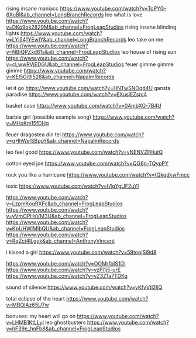 rising insane maniacc https://www.youtube.com/watch?v=ToPYG-8XuBI&ab_channel=LongBranchRecords
leo what is love https://www.youtube.com/watch?v=DKo9ok2829M&ab_channel=FrogLeapStudios
rising insane blinding lights https://www.youtube.com/watch?v=LYi541YEwIY&ab_channel=LongBranchRecords
leo take on me https://www.youtube.com/watch?v=NBiQPZxd81s&ab_channel=FrogLeapStudios
leo house of rising sun https://www.youtube.com/watch?v=cLwwRVjEDGU&ab_channel=FrogLeapStudios
feuer gimme gimme gimme https://www.youtube.com/watch?v=KEl5Gi9l528&ab_channel=NapalmRecords

let it go https://www.youtube.com/watch?v=HNTwSNOqd4U
gansta paradise https://www.youtube.com/watch?v=EXuslEZsrc4

basket case https://www.youtube.com/watch?v=04mbXG-7B4U

barbie girl (possible example song) https://www.youtube.com/watch?v=MHxKm15fDHg

feuer dragostea din tei https://www.youtube.com/watch?v=qHhWelSBppY&ab_channel=NapalmRecords

leo feel good https://www.youtube.com/watch?v=yNENVZFHutQ

cotton eyed joe https://www.youtube.com/watch?v=QG6n-TQypPY

rock you like a hurricane https://www.youtube.com/watch?v=tQkqdkwFmcc

toxic https://www.youtube.com/watch?v=h1gYgUF2uYI

https://www.youtube.com/watch?v=LzpmKoqRXFc&ab_channel=FrogLeapStudios
https://www.youtube.com/watch?v=yVmOPHsVM3U&ab_channel=FrogLeapStudios
https://www.youtube.com/watch?v=KpUHWlMIbQU&ab_channel=FrogLeapStudios
https://www.youtube.com/watch?v=RqZci4lLgyk&ab_channel=AnthonyVincent

i kissed a girl
https://www.youtube.com/watch?v=59topjSl9d8

https://www.youtube.com/watch?v=OOMrfbIS1OI
https://www.youtube.com/watch?v=vzFl1j5-urE
https://www.youtube.com/watch?v=vZ3Z1a7TDKg

sound of silence https://www.youtube.com/watch?v=yKfvVtl2ljQ

total eclipse of the heart https://www.youtube.com/watch?v=MBQIAz65U7w

bonuses:
my heart will go on https://www.youtube.com/watch?v=LHMB1KtLLyI
leo ghostbusters https://www.youtube.com/watch?v=hF39e_hnFb8&ab_channel=FrogLeapStudios

